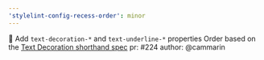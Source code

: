 ```yaml
---
'stylelint-config-recess-order': minor
---
```


🎁 Add `text-decoration-*` and `text-underline-*` properties
Order based on the [Text Decoration shorthand spec](https://drafts.csswg.org/css-text-decor-4/#text-decoration-property)
pr: #224
author: @cammarin
